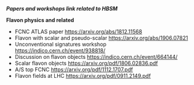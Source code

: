 ***Papers and workshops link related to HBSM*** 

**Flavon physics and related** 

* FCNC ATLAS paper https://arxiv.org/abs/1812.11568
* Flavon with scalar and pseudo-scalar https://arxiv.org/abs/1906.07821 
* Unconventional signatures workshop https://indico.cern.ch/event/938818/ 
* Discussion on flavon objects https://indico.cern.ch/event/664144/ 
* Scalar flavon objects https://arxiv.org/pdf/1806.02836.pdf 
* A/S top FCNC https://arxiv.org/pdf/1112.1707.pdf 
* Flavon fields at LHC https://arxiv.org/pdf/0911.2149.pdf 
